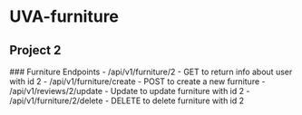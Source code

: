 # UVA-furniture
<h2>Project 2</h2>	
### Furniture Endpoints
- /api/v1/furniture/2 - GET to return info about user with id 2
- /api/v1/furniture/create - POST to create a new furniture
- /api/v1/reviews/2/update - Update to update furniture with id 2
- /api/v1/furniture/2/delete - DELETE to delete furniture with id 2
